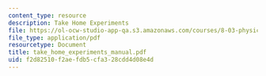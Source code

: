 ```yaml
---
content_type: resource
description: Take Home Experiments
file: https://ol-ocw-studio-app-qa.s3.amazonaws.com/courses/8-03-physics-iii-spring-2003/f2d82510f2aefdb5cfa328cdd4d08e4d_take_home_experiments_manual.pdf
file_type: application/pdf
resourcetype: Document
title: take_home_experiments_manual.pdf
uid: f2d82510-f2ae-fdb5-cfa3-28cdd4d08e4d
---
```

